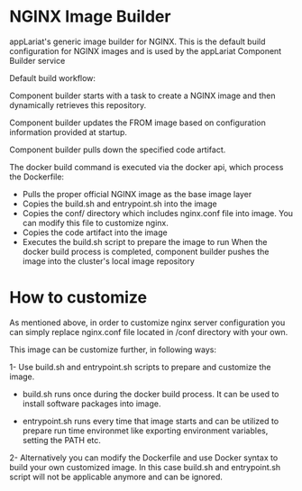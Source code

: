 # NGINX Image Builder

appLariat's generic image builder for NGINX. This is the default build configuration for NGINX images and is used by the appLariat Component Builder service

Default build workflow:

Component builder starts with a task to create a NGINX image and then dynamically retrieves this repository.

Component builder updates the FROM image based on configuration information provided at startup.

Component builder pulls down the specified code artifact.
 
The docker build command is executed via the docker api, which process the Dockerfile:

- Pulls the proper official NGINX image as the base image layer
- Copies the build.sh and entrypoint.sh into the image
- Copies the conf/ directory which includes nginx.conf file into image. You can modify this file to customize nginx.
- Copies the code artifact into the image
- Executes the build.sh script to prepare the image to run When the docker build process is completed, component builder pushes the image into the cluster's local image repository

# How to customize
As mentioned above, in order to customize nginx server configuration you can simply replace nginx.conf file located in /conf directory with your own.

This image can be customize further, in following ways:

1- Use build.sh and entrypoint.sh scripts to prepare and customize the image. 

- build.sh runs once during the docker build process. It can be used to install software packages into image.
  
- entrypoint.sh runs every time that image starts and can be utilized to prepare run time environmet like exporting environment variables, setting the PATH etc.
   
2- Alternatively you can modify the Dockerfile and use Docker syntax to build your own customized image. In this case build.sh and entrypoint.sh script will not be applicable anymore and can be ignored.